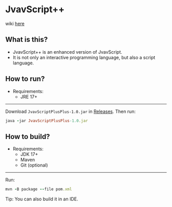 # JvavScript++
wiki [here](https://github.com/CrispyXYZ/JvavScriptPlusPlus/wiki)

## What is this?
* JvavScript++ is an enhanced version of JvavScript.
* It is not only an interactive programming language, but also a script language.

## How to run?
* Requirements: 
   * JRE 17+
***
Download `JvavScriptPlusPlus-1.0.jar` in [Releases](https://github.com/CrispyXYZ/JvavScriptPlusPlus/releases).
Then run:
```ruby
java -jar JvavScriptPlusPlus-1.0.jar
```

## How to build?
* Requirements:
   * JDK 17+
   * Maven
   * Git (optional)
***
Run:
```ruby
mvn -B package --file pom.xml
```

Tip: You can also build it in an IDE.

